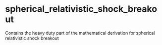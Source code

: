 # spherical_relativistic_shock_breakout
Contains the heavy duty part of the mathematical derivation for spherical relativistic shock breakout
